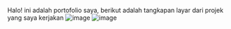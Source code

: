 Halo! ini adalah portofolio saya, berikut adalah tangkapan layar dari projek yang saya kerjakan
![image](https://github.com/user-attachments/assets/d9fd11d9-f528-4708-9c6a-e978b950251f)
![image](https://github.com/user-attachments/assets/c8387134-125f-466d-925f-2fbd60b6799a)
